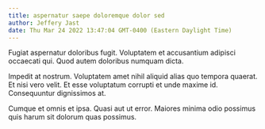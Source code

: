 ```yaml
---
title: aspernatur saepe doloremque dolor sed
author: Jeffery Jast
date: Thu Mar 24 2022 13:47:04 GMT-0400 (Eastern Daylight Time)
---
```

Fugiat aspernatur doloribus fugit. Voluptatem et accusantium adipisci occaecati qui. Quod autem doloribus numquam dicta.

 Impedit at nostrum. Voluptatem amet nihil aliquid alias quo tempora quaerat. Et nisi vero velit. Et esse voluptatum corrupti et unde maxime id. Consequuntur dignissimos at.

 Cumque et omnis et ipsa. Quasi aut ut error. Maiores minima odio possimus quis harum sit dolorum quas possimus.